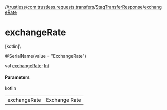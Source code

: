 //[trustless](../../../index.md)/[com.trustless.requests.transfers](../index.md)/[StaqTransferResponse](index.md)/[exchangeRate](exchange-rate.md)

# exchangeRate

[kotlin]\

@SerialName(value = &quot;ExchangeRate&quot;)

val [exchangeRate](exchange-rate.md): [Int](https://kotlinlang.org/api/latest/jvm/stdlib/kotlin/-int/index.html)

#### Parameters

kotlin

| | |
|---|---|
| exchangeRate | Exchange Rate |
